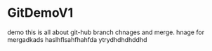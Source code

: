 # GitDemoV1
demo
this is all about git-hub branch chnages and merge. 
hnage for mergadkads haslhflsahfhahfda
ytrydhdhdhddhd
